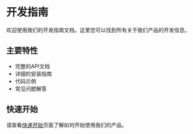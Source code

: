 # 开发指南

欢迎使用我们的开发指南文档。这里您可以找到所有关于我们产品的开发信息。

## 主要特性

- 完整的API文档
- 详细的安装指南
- 代码示例
- 常见问题解答

## 快速开始

请查看[快速开始](quickstart.md)页面了解如何开始使用我们的产品。